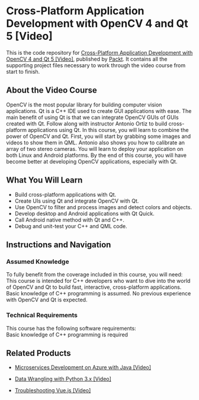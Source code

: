 


# Cross-Platform Application Development with OpenCV 4 and Qt 5 [Video]
This is the code repository for [Cross-Platform Application Development with OpenCV 4 and Qt 5 [Video]](https://www.packtpub.com/application-development/cross-platform-application-development-opencv-4-and-qt-5-video?utm_source=github&utm_medium=repository&utm_campaign=9781788479080), published by [Packt](https://www.packtpub.com/?utm_source=github). It contains all the supporting project files necessary to work through the video course from start to finish.
## About the Video Course
OpenCV is the most popular library for building computer vision applications. Qt is a C++ IDE used to create GUI applications with ease. The main benefit of using Qt is that we can integrate OpenCV GUIs of GUIs created with Qt. Follow along with instructor Antonio Ortiz to build cross-platform applications using Qt.
In this course, you will learn to combine the power of OpenCV and Qt. First, you will start by grabbing some images and videos to show them in QML. Antonio also shows you how to calibrate an array of two stereo cameras. You will learn to deploy your application on both Linux and Android platforms.
By the end of this course, you will have become better at developing OpenCV applications, especially with Qt.

<H2>What You Will Learn</H2>
<DIV class=book-info-will-learn-text>
<UL>
<LI>Build cross-platform applications with Qt. 
<LI>Create UIs using Qt and integrate OpenCV with Qt. 
<LI>Use OpenCV to filter and process images and detect colors and objects. 
<LI>Develop desktop and Android applications with Qt Quick. 
<LI>Call Android native method with Qt and C++. 
<LI>Debug and unit-test your C++ and QML code. </LI></UL></DIV>

## Instructions and Navigation
### Assumed Knowledge
To fully benefit from the coverage included in this course, you will need:<br/>
This course is intended for C++ developers who want to dive into the world of OpenCV and Qt to build fast, interactive, cross-platform applications. Basic knowledge of C++ programming is assumed. No previous experience with OpenCV and Qt is expected.
### Technical Requirements
This course has the following software requirements:<br/>
Basic knowledge of C++ programming is required



## Related Products
* [Microservices Development on Azure with Java [Video]](https://www.packtpub.com/virtualization-and-cloud/microservices-development-azure-java-video?utm_source=github&utm_medium=repository&utm_campaign=9781789808858)

* [Data Wrangling with Python 3.x [Video]](https://www.packtpub.com/application-development/data-wrangling-python-3x-video?utm_source=github&utm_medium=repository&utm_campaign=9781789956597)

* [Troubleshooting Vue.js [Video]](https://www.packtpub.com/application-development/troubleshooting-vuejs-video?utm_source=github&utm_medium=repository&utm_campaign=9781788993531)

